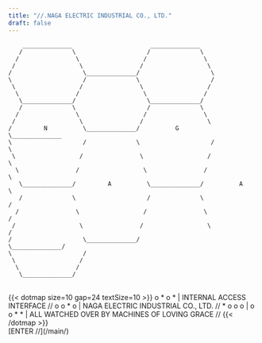 ```yaml
---
title: "//.NAGA ELECTRIC INDUSTRIAL CO., LTD."
draft: false
---
```


```goat { .goat-small }
    ______________                      ______________
   /              \                    /              \
  /                \                  /                \
 /                  \                /                  \
/                    \______________/                    \
\                    /              \                    /
 \                  /                \                  /
  \                /                  \                /
   \______________/                    \______________/
   /              \                    /              \
  /                \                  /                \
 /                  \                /                  \
/         N          \______________/          G         \______________
\                    /              \                    /              \
 \                  /                \                  /                \
  \                /                  \                /                  \
   \______________/         A          \______________/          A         \
   /              \                    /              \                    /
  /                \                  /                \                  /
 /                  \                /                  \                /
/                    \______________/                    \______________/
\                    /
 \                  /
  \                /
   \______________/
```
<br>
{{< dotmap size=10 gap=24 textSize=10 >}}
o * o * | INTERNAL ACCESS INTERFACE //
o o * o | NAGA ELECTRIC INDUSTRIAL CO., LTD. //
* o o o |
o o * * | ALL WATCHED OVER BY MACHINES OF LOVING GRACE //
{{< /dotmap >}}
<br>
[ENTER //](/main/)
